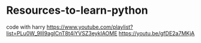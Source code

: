 # Resources-to-learn-python
code with harry    https://www.youtube.com/playlist?list=PLu0W_9lII9agICnT8t4iYVSZ3eykIAOME
                   https://youtu.be/gfDE2a7MKjA

